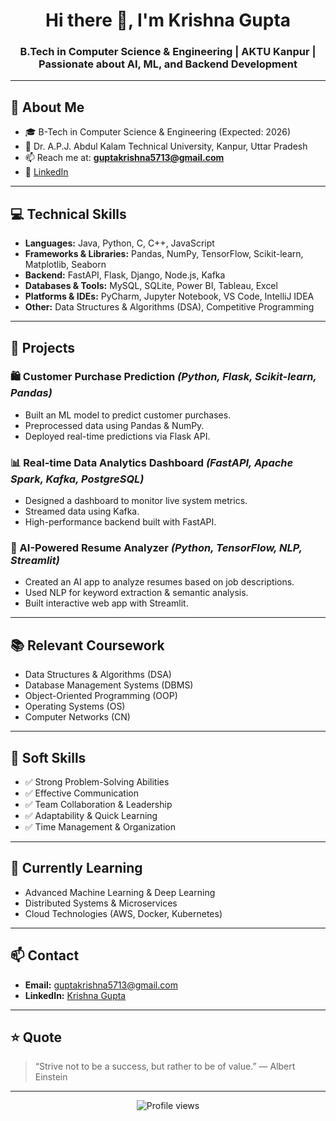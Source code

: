 <h1 align="center">Hi there 👋, I'm Krishna Gupta</h1>
<h3 align="center">B.Tech in Computer Science & Engineering | AKTU Kanpur | Passionate about AI, ML, and Backend Development</h3>

---

## 📍 About Me
- 🎓 B-Tech in Computer Science & Engineering (Expected: 2026)
- 🏫 Dr. A.P.J. Abdul Kalam Technical University, Kanpur, Uttar Pradesh
- 📫 Reach me at: **guptakrishna5713@gmail.com**
- 🔗 [LinkedIn](https://www.linkedin.com/in/krishna-gupta-b28aa0250)

---

## 💻 Technical Skills
- **Languages:** Java, Python, C, C++, JavaScript
- **Frameworks & Libraries:** Pandas, NumPy, TensorFlow, Scikit-learn, Matplotlib, Seaborn
- **Backend:** FastAPI, Flask, Django, Node.js, Kafka
- **Databases & Tools:** MySQL, SQLite, Power BI, Tableau, Excel
- **Platforms & IDEs:** PyCharm, Jupyter Notebook, VS Code, IntelliJ IDEA
- **Other:** Data Structures & Algorithms (DSA), Competitive Programming

---

## 🚀 Projects

### 🛍 Customer Purchase Prediction *(Python, Flask, Scikit-learn, Pandas)*
- Built an ML model to predict customer purchases.
- Preprocessed data using Pandas & NumPy.
- Deployed real-time predictions via Flask API.

### 📊 Real-time Data Analytics Dashboard *(FastAPI, Apache Spark, Kafka, PostgreSQL)*
- Designed a dashboard to monitor live system metrics.
- Streamed data using Kafka.
- High-performance backend built with FastAPI.

### 🤖 AI-Powered Resume Analyzer *(Python, TensorFlow, NLP, Streamlit)*
- Created an AI app to analyze resumes based on job descriptions.
- Used NLP for keyword extraction & semantic analysis.
- Built interactive web app with Streamlit.

---

## 📚 Relevant Coursework
- Data Structures & Algorithms (DSA)
- Database Management Systems (DBMS)
- Object-Oriented Programming (OOP)
- Operating Systems (OS)
- Computer Networks (CN)

---

## 🧰 Soft Skills
- ✅ Strong Problem-Solving Abilities
- ✅ Effective Communication
- ✅ Team Collaboration & Leadership
- ✅ Adaptability & Quick Learning
- ✅ Time Management & Organization

---

## 🌱 Currently Learning
- Advanced Machine Learning & Deep Learning
- Distributed Systems & Microservices
- Cloud Technologies (AWS, Docker, Kubernetes)

---

## 📫 Contact
- **Email:** guptakrishna5713@gmail.com
- **LinkedIn:** [Krishna Gupta](https://www.linkedin.com/in/krishna-gupta-b28aa0250)

---

## ⭐ Quote
> “Strive not to be a success, but rather to be of value.” — Albert Einstein

---

<p align="center">
  <img src="https://komarev.com/ghpvc/?username=krishnagupta&label=Profile%20views&color=0e75b6&style=flat" alt="Profile views" />
</p>
